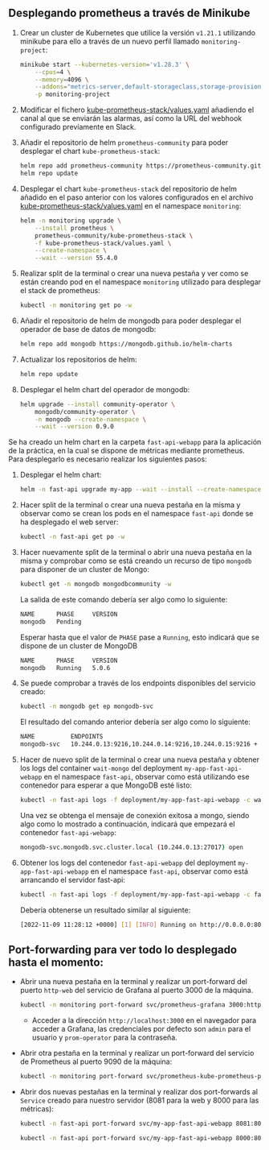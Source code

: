 ## Desplegando prometheus a través de Minikube

1. Crear un cluster de Kubernetes que utilice la versión `v1.21.1` utilizando minikube para ello a través de un nuevo perfil llamado `monitoring-project`:

    ```sh
    minikube start --kubernetes-version='v1.28.3' \
        --cpus=4 \
        --memory=4096 \
        --addons="metrics-server,default-storageclass,storage-provisioner" \
        -p monitoring-project
    ```

2. Modificar el fichero [kube-prometheus-stack/values.yaml](kube-prometheus-stack/values.yaml) añadiendo el canal al que se enviarán las alarmas, así como la URL del webhook configurado previamente en Slack.

3. Añadir el repositorio de helm `prometheus-community` para poder desplegar el chart `kube-prometheus-stack`:

    ```sh
    helm repo add prometheus-community https://prometheus-community.github.io/helm-charts
    helm repo update
    ```

4. Desplegar el chart `kube-prometheus-stack` del repositorio de helm añadido en el paso anterior con los valores configurados en el archivo [kube-prometheus-stack/values.yaml](kube-prometheus-stack/values.yaml) en el namespace `monitoring`:

    ```sh
    helm -n monitoring upgrade \
        --install prometheus \
        prometheus-community/kube-prometheus-stack \
        -f kube-prometheus-stack/values.yaml \
        --create-namespace \
        --wait --version 55.4.0
    ```

5. Realizar split de la terminal o crear una nueva pestaña y ver como se están creando pod en el namespace `monitoring` utilizado para desplegar el stack de prometheus:

    ```sh
    kubectl -n monitoring get po -w
    ```

6. Añadir el repositorio de helm de mongodb para poder desplegar el operador de base de datos de mongodb:

    ```sh
    helm repo add mongodb https://mongodb.github.io/helm-charts
    ```

7. Actualizar los repositorios de helm:

    ```sh
    helm repo update
    ```

8. Desplegar el helm chart del operador de mongodb:

    ```sh
    helm upgrade --install community-operator \
        mongodb/community-operator \
        -n mongodb --create-namespace \
        --wait --version 0.9.0
    ```

Se ha creado un helm chart en la carpeta `fast-api-webapp` para la aplicación de la práctica, en la cual se  dispone de métricas mediante prometheus. Para desplegarlo es necesario realizar los siguientes pasos:

 1. Desplegar el helm chart:

    ```sh
    helm -n fast-api upgrade my-app --wait --install --create-namespace fast-api-webapp
    ```

2. Hacer split de la terminal o crear una nueva pestaña en la misma y observar como se crean los pods en el namespace `fast-api` donde se ha desplegado el web server:

    ```sh
    kubectl -n fast-api get po -w
    ```

3. Hacer nuevamente split de la terminal o abrir una nueva pestaña en la misma y comprobar como se está creando un recurso de tipo `mongodb` para disponer de un cluster de Mongo:

    ```sh
    kubectl get -n mongodb mongodbcommunity -w
    ```

    La salida de este comando debería ser algo como lo siguiente:

    ```sh
    NAME      PHASE     VERSION
    mongodb   Pending
    ```

    Esperar hasta que el valor de `PHASE` pase a `Running`, esto indicará que se dispone de un cluster de MongoDB

    ```sh
    NAME      PHASE     VERSION
    mongodb   Running   5.0.6
    ```

4. Se puede comprobar a través de los endpoints disponibles del servicio creado:

    ```sh
    kubectl -n mongodb get ep mongodb-svc
    ```

    El resultado del comando anterior debería ser algo como lo siguiente:

    ```sh
    NAME          ENDPOINTS                                                        AGE
    mongodb-svc   10.244.0.13:9216,10.244.0.14:9216,10.244.0.15:9216 + 3 more...   4m1s
    ```

5. Hacer de nuevo split de la terminal o crear una nueva pestaña y obtener los logs del container `wait-mongo` del deployment `my-app-fast-api-webapp` en el namespace `fast-api`, observar como está utilizando ese contenedor para esperar a que MongoDB esté listo:

    ```sh
    kubectl -n fast-api logs -f deployment/my-app-fast-api-webapp -c wait-mongo
    ```

    Una vez se obtenga el mensaje de conexión exitosa a mongo, siendo algo como lo mostrado a continuación, indicará que empezará el contenedor `fast-api-webapp`:

    ```sh
    mongodb-svc.mongodb.svc.cluster.local (10.244.0.13:27017) open
    ```

6. Obtener los logs del contenedor `fast-api-webapp` del deployment `my-app-fast-api-webapp` en el namespace `fast-api`, observar como está arrancando el servidor fast-api:

    ```sh
    kubectl -n fast-api logs -f deployment/my-app-fast-api-webapp -c fast-api-webapp
    ```

    Debería obtenerse un resultado similar al siguiente:

    ```sh
    [2022-11-09 11:28:12 +0000] [1] [INFO] Running on http://0.0.0.0:8081 (CTRL + C to quit)
    ```

## Port-forwarding para ver todo lo desplegado hasta el momento:

- Abrir una nueva pestaña en la terminal y realizar un port-forward del puerto `http-web` del servicio de Grafana al puerto 3000 de la máquina. 

    ```sh
    kubectl -n monitoring port-forward svc/prometheus-grafana 3000:http-web
    ```
    - Acceder a la dirección `http://localhost:3000` en el navegador para acceder a Grafana, las credenciales por defecto son `admin` para el usuario y `prom-operator` para la contraseña.

- Abrir otra pestaña en la terminal y realizar un port-forward del servicio de Prometheus al puerto 9090 de la máquina:

    ```sh
    kubectl -n monitoring port-forward svc/prometheus-kube-prometheus-prometheus 9090:9090
    ```

- Abrir dos nuevas pestañas en la terminal y realizar dos port-forwards al `Service` creado para nuestro servidor (8081 para la web y 8000 para las métricas):

    ```sh
    kubectl -n fast-api port-forward svc/my-app-fast-api-webapp 8081:8081
    ```
     ```sh
    kubectl -n fast-api port-forward svc/my-app-fast-api-webapp 8000:8000
    ```
